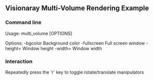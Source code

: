 Visionaray Multi-Volume Rendering Example
-----------------------------------------

### Command line

Usage:
   multi\_volume [OPTIONS]

Options:
   -bgcolor               Background color
   -fullscreen            Full screen window
   -height=<ARG>          Window height
   -width=<ARG>           Window width

### Interaction

Repeatedly press the 'r' key to toggle rotate/translate manipulators
